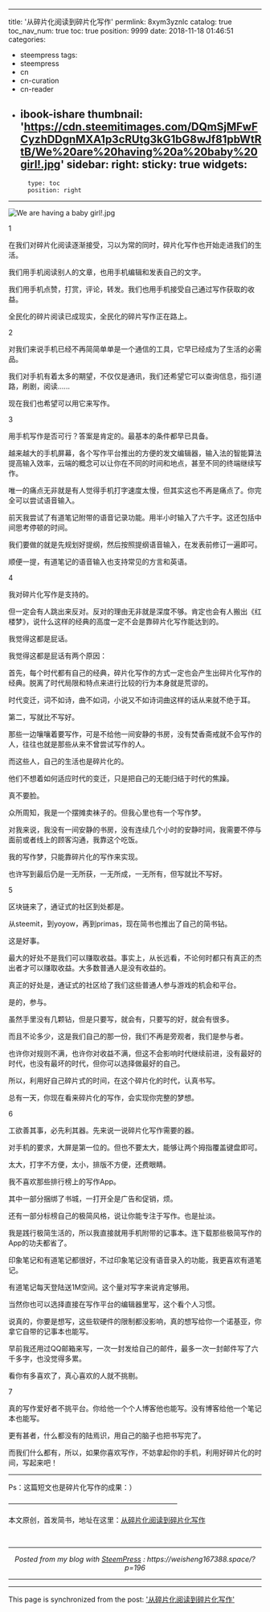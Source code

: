 
---
title: '从碎片化阅读到碎片化写作'
permlink: 8xym3yznlc
catalog: true
toc_nav_num: true
toc: true
position: 9999
date: 2018-11-18 01:46:51
categories:
- steempress
tags:
- steempress
- cn
- cn-curation
- cn-reader
- ibook-ishare
thumbnail: 'https://cdn.steemitimages.com/DQmSjMFwFCyzhDDgnMXA1p3cRUtg3kG1bG8wJf81pbWtRtB/We%20are%20having%20a%20baby%20girl!.jpg'
sidebar:
    right:
        sticky: true
widgets:
    -
        type: toc
        position: right
---


![We are having a baby girl!.jpg](https://cdn.steemitimages.com/DQmSjMFwFCyzhDDgnMXA1p3cRUtg3kG1bG8wJf81pbWtRtB/We%20are%20having%20a%20baby%20girl!.jpg)

<p>1<br></p>



<p>在我们对碎片化阅读逐渐接受，习以为常的同时，碎片化写作也开始走进我们的生活。</p>



<p>我们用手机阅读别人的文章，也用手机编辑和发表自己的文字。</p>



<p>我们用手机点赞，打赏，评论，转发。我们也用手机接受自己通过写作获取的收益。</p>



<p>全民化的碎片阅读已成现实，全民化的碎片写作正在路上。</p>



<p></p>



<p>2</p>



<p>对我们来说手机已经不再简简单单是一个通信的工具，它早已经成为了生活的必需品。</p>



<p>我们对手机有着太多的期望，不仅仅是通讯，我们还希望它可以查询信息，指引道路，刷剧，阅读......</p>



<p>现在我们也希望可以用它来写作。</p>



<p></p>



<p>3</p>



<p>用手机写作是否可行？答案是肯定的。最基本的条件都早已具备。</p>



<p>越来越大的手机屏幕，各个写作平台推出的方便的发文编辑器，输入法的智能算法提高输入效率，云端的概念可以让你在不同的时间和地点，甚至不同的终端继续写作。</p>



<p>唯一的痛点无非就是有人觉得手机打字速度太慢，但其实这也不再是痛点了。你完全可以尝试语音输入。</p>



<p>前天我尝试了有道笔记附带的语音记录功能。用半小时输入了六千字。这还包括中间思考停顿的时间。</p>



<p>我们要做的就是先规划好提纲，然后按照提纲语音输入，在发表前修订一遍即可。</p>



<p>顺便一提，有道笔记的语音输入也支持常见的方言和英语。</p>



<p></p>



<p>4</p>



<p>我对碎片化写作是支持的。</p>



<p>但一定会有人跳出来反对。反对的理由无非就是深度不够。肯定也会有人搬出《红楼梦》，说什么这样的经典的高度一定不会是靠碎片化写作能达到的。</p>



<p>我觉得这都是屁话。</p>



<p>我觉得这都是屁话有两个原因：</p>



<p>首先，每个时代都有自己的经典，碎片化写作的方式一定也会产生出碎片化写作的经典。脱离了时代局限和特点来进行比较的行为本身就是荒谬的。</p>



<p>时代变迁，词不如诗，曲不如词，小说又不如诗词曲这样的话从来就不绝于耳。</p>



<p>第二，写就比不写好。</p>



<p>那些一边嚷嚷着要写作，可是不给他一间安静的书房，没有焚香斋戒就不会写作的人，往往也就是那些从来不曾尝试写作的人。</p>



<p>而这些人，自己的生活也是碎片化的。</p>



<p>他们不想着如何适应时代的变迁，只是把自己的无能归结于时代的焦躁。</p>



<p>真不要脸。</p>



<p>众所周知，我是一个摆摊卖袜子的。但我心里也有一个写作梦。</p>



<p>对我来说，我没有一间安静的书房，没有连续几个小时的安静时间，我需要不停与面前或者线上的顾客沟通，我靠这个吃饭。</p>



<p>我的写作梦，只能靠碎片化的写作来实现。</p>



<p>也许写到最后仍是一无所获，一无所成，一无所有，但写就比不写好。</p>



<p></p>



<p>5</p>



<p>区块链来了，通证式的社区到处都是。</p>



<p>从steemit，到yoyow，再到primas，现在简书也推出了自己的简书钻。</p>



<p>这是好事。</p>



<p>最大的好处不是我们可以赚取收益。事实上，从长远看，不论何时都只有真正的杰出者才可以赚取收益。大多数普通人是没有收益的。</p>



<p>真正的好处是，通证式的社区给了我们这些普通人参与游戏的机会和平台。</p>



<p>是的，参与。</p>



<p>虽然手里没有几颗钻，但是只要写，就会有，只要写的好，就会有很多。</p>



<p>而且不论多少，这是我们自己的那一份，我们不再是旁观者，我们是参与者。</p>



<p>也许你对规则不满，也许你对收益不满，但这不会影响时代继续前进，没有最好的时代，也没有最坏的时代，但你可以选择做最好的自己。</p>



<p>所以，利用好自己碎片式的时间，在这个碎片化的时代，认真书写。</p>



<p>总有一天，你现在看来碎片化的写作，会实现你完整的梦想。</p>



<p></p>



<p>6</p>



<p>工欲善其事，必先利其器。先来说一说碎片化写作需要的器。<br></p>



<p>对手机的要求，大屏是第一位的。但也不要太大，能够让两个拇指覆盖键盘即可。</p>



<p>太大，打字不方便，太小，排版不方便，还费眼睛。</p>



<p>我不喜欢那些排行榜上的写作App。</p>



<p>其中一部分捆绑了书城，一打开全是广告和促销，烦。</p>



<p>还有一部分标榜自己的极简风格，说让你能专注于写作。也是扯淡。</p>



<p>我是践行极简生活的，所以我直接就用手机附带的记事本。连下载那些极简写作的App的功夫都省了。</p>



<p>印象笔记和有道笔记都很好，不过印象笔记没有语音录入的功能，我更喜欢有道笔记。</p>



<p>有道笔记每天登陆送1M空间。这个量对写字来说肯定够用。</p>



<p>当然你也可以选择直接在写作平台的编辑器里写，这个看个人习惯。</p>



<p>说真的，你要是想写，这些软硬件的限制都没影响，真的想写给你一个诺基亚，你拿它自带的记事本也能写。</p>



<p>早前我还用过QQ邮箱来写，一次一封发给自己的邮件，最多一次一封邮件写了六千多字，也没觉得多累。</p>



<p>看你有多喜欢了，真心喜欢的人就不挑剔。</p>



<p>7</p>



<p>真的写作爱好者不挑平台。你给他一个个人博客他也能写。没有博客给他一个笔记本也能写。</p>



<p>更有甚者，什么都没有的陆焉识，用自己的脑子也把书写完了。</p>



<p>而我们什么都有，所以，如果你喜欢写作，不妨拿起你的手机，利用好碎片化的时间，写起来吧！</p>



<hr class="wp-block-separator"/>



<p>Ps：这篇短文也是碎片化写作的成果：）</p>



<p>————————————————————————</p>



<p>本文原创，首发简书，地址在这里：<a href="https://www.jianshu.com/p/02314398a2d9">从碎片化阅读到碎片化写作</a></p>



<p></p>
 <br /><center><hr/><em>Posted from my blog with <a href='https://wordpress.org/plugins/steempress/'>SteemPress</a> : https://weisheng167388.space/?p=196 </em><hr/></center>

- - -

This page is synchronized from the post: ['从碎片化阅读到碎片化写作'](https://steemit.com/@weisheng167388/8xym3yznlc)
